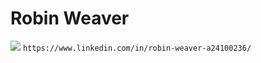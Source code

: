 # Robin Weaver

<img src="{https://img.shields.io/badge/LinkedIn-0077B5?style=for-the-badge&logo=linkedin&logoColor=white}"/> `https://www.linkedin.com/in/robin-weaver-a24100236/`
